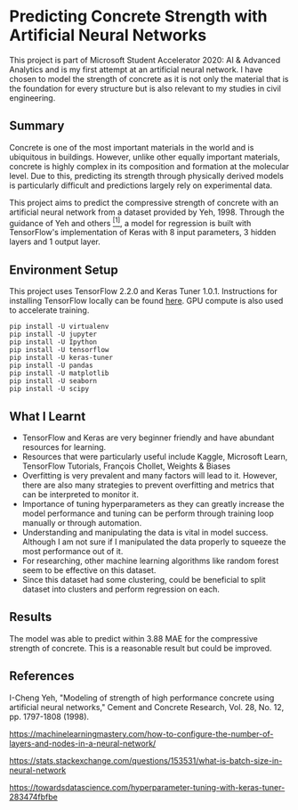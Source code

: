 
# Predicting Concrete Strength with Artificial Neural Networks
This project is part of Microsoft Student Accelerator 2020: AI & Advanced Analytics and is my first attempt at an artificial neural network. I have chosen to model the strength of concrete as it is not only the material that is the foundation for every structure but is also relevant to my studies in civil engineering.

## Summary
Concrete is one of the most important materials in the world and is ubiquitous in buildings. However, unlike other equally important materials, concrete is highly complex in its composition and formation at the molecular level. Due to this, predicting its strength through physically derived models is particularly difficult and predictions largely rely on experimental data.

This project aims to predict the compressive strength of concrete with an artificial neural network from a dataset provided by Yeh, 1998. Through the guidance of Yeh and others [<sup>[1]</sup>](#References), a model for regression is built with TensorFlow's implementation of Keras with 8 input parameters, 3 hidden layers and 1 output layer.

## Environment Setup
This project uses TensorFlow 2.2.0 and Keras Tuner 1.0.1. Instructions for installing TensorFlow locally can be found [here](https://www.tensorflow.org/install). GPU compute is also used to accelerate training.

    pip install -U virtualenv
    pip install -U jupyter
    pip install -U Ipython
    pip install -U tensorflow
    pip install -U keras-tuner
    pip install -U pandas
    pip install -U matplotlib
    pip install -U seaborn
    pip install -U scipy

## What I Learnt

 - TensorFlow and Keras are very beginner friendly and have abundant resources for learning.
 - Resources that were particularly useful include Kaggle, Microsoft Learn, TensorFlow Tutorials, François Chollet, Weights & Biases
 - Overfitting is very prevalent and many factors will lead to it. However, there are also many strategies to prevent overfitting and metrics that can be interpreted to monitor it. 
 - Importance of tuning hyperparameters as they can greatly increase the model performance and tuning can be perform through training loop manually or through automation.
 - Understanding and manipulating the data is vital in model success. Although I am not sure if I manipulated the data properly to squeeze the most performance out of it.
 - For researching, other machine learning algorithms like random forest seem to be effective on this dataset.
 - Since this dataset had some clustering, could be beneficial to split dataset into clusters and perform regression on each.
 
## Results
The model was able to predict within 3.88 MAE for the compressive strength of concrete. This is a reasonable result but could be improved.

## References
I-Cheng Yeh, "Modeling of strength of high performance concrete using artificial neural networks," Cement and Concrete Research, Vol. 28, No. 12, pp. 1797-1808 (1998).

https://machinelearningmastery.com/how-to-configure-the-number-of-layers-and-nodes-in-a-neural-network/

https://stats.stackexchange.com/questions/153531/what-is-batch-size-in-neural-network

https://towardsdatascience.com/hyperparameter-tuning-with-keras-tuner-283474fbfbe
